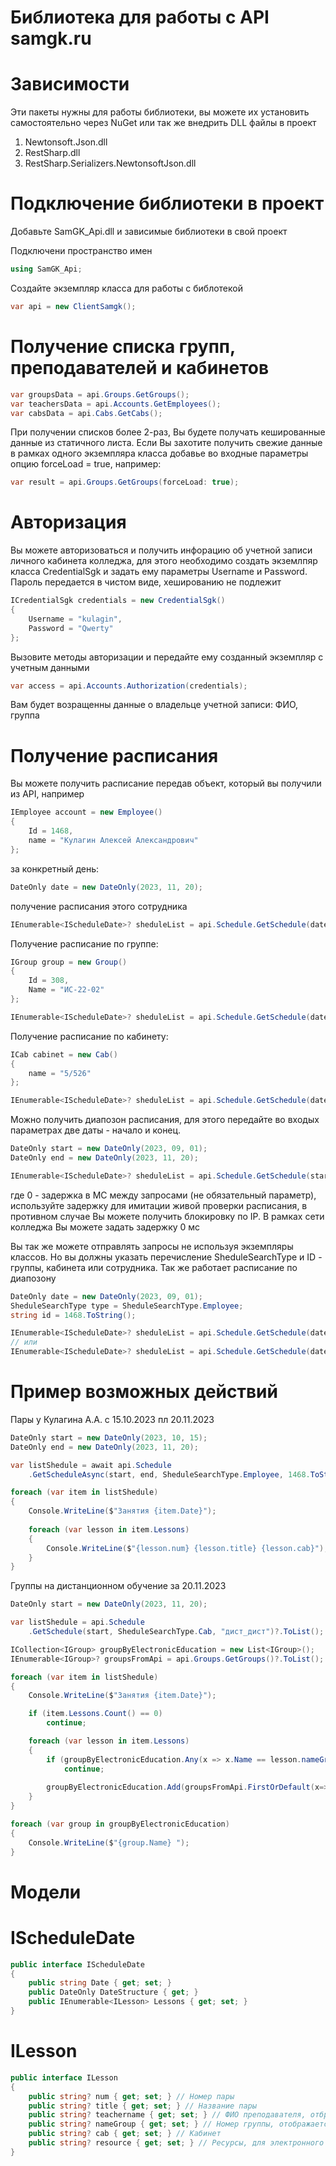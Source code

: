 # Библиотека для работы с API samgk.ru

# Зависимости
Эти пакеты нужны для работы библиотеки, вы можете их установить самостоятельно через NuGet или так же внедрить DLL файлы в проект
1. Newtonsoft.Json.dll
2. RestSharp.dll
3. RestSharp.Serializers.NewtonsoftJson.dll

# Подключение библиотеки в проект
Добавьте SamGK_Api.dll и зависимые библиотеки в свой проект

Подключени пространство имен
```C#
using SamGK_Api;
```

Создайте экземпляр класса для работы с библотекой
```C#
var api = new ClientSamgk();
```

# Получение списка групп, преподавателей и кабинетов
```C#
var groupsData = api.Groups.GetGroups();
var teachersData = api.Accounts.GetEmployees();
var cabsData = api.Cabs.GetCabs();
```
При получении списков более 2-раз, Вы будете получать кешированные данные из статичного листа. Если Вы захотите получить свежие данные в рамках одного экземпляра класса добавье во входные параметры опцию forceLoad = true, например:
```C#
var result = api.Groups.GetGroups(forceLoad: true);
```

# Авторизация 
Вы можете авторизоваться и получить инфорацию об учетной записи личного кабинета колледжа, для этого необходимо создать экземлпяр класса CredentialSgk и задать ему параметры Username и Password. Пароль передается в чистом виде, хешированию не подлежит
```C#
ICredentialSgk credentials = new CredentialSgk()
{
    Username = "kulagin",
    Password = "Qwerty"
};
```
Вызовите методы авторизации и передайте ему созданный экземпляр с учетным данными
```C#
var access = api.Accounts.Authorization(credentials);
```
Вам будет возращенны данные о владельце учетной записи: ФИО, группа

# Получение расписания
Вы можете получить расписание передав объект, который вы получили из API, например
```C#
IEmployee account = new Employee()
{
    Id = 1468,
    name = "Кулагин Алексей Александрович"
};
```
за конкретный день:
```C#
DateOnly date = new DateOnly(2023, 11, 20);
```
получение расписания этого сотрудника
```C#
IEnumerable<IScheduleDate>? sheduleList = api.Sсhedule.GetSchedule(date, account)?.ToArray();
```

Получение расписание по группе:
```C#
IGroup group = new Group()
{
    Id = 308,
    Name = "ИС-22-02"
};

IEnumerable<IScheduleDate>? sheduleList = api.Sсhedule.GetSchedule(date, group)?.ToArray();
```

Получение расписание по кабинету:
```C#
ICab cabinet = new Cab()
{
    name = "5/526"
};

IEnumerable<IScheduleDate>? sheduleList = api.Sсhedule.GetSchedule(date, cabinet)?.ToArray();
```

Можно получить диапозон расписания, для этого передайте во входых параметрах две даты - начало и конец.

```C#
DateOnly start = new DateOnly(2023, 09, 01);
DateOnly end = new DateOnly(2023, 11, 20);

IEnumerable<IScheduleDate>? sheduleList = api.Sсhedule.GetSchedule(start, end, group, 0)?.ToArray();
```
где 0 - задержка в МС между запросами (не обязательный параметр), используйте задержку для имитации живой проверки расписания, в противном случае Вы можете получить блокировку по IP. В рамках сети колледжа Вы можете задать задержку 0 мс

Вы так же можете отправлять запросы не используя экземпляры классов. Но вы должны указать перечисление SheduleSearchType и ID - группы, кабинета или сотрудника. Так же работает расписание по диапозону
```C#
DateOnly date = new DateOnly(2023, 09, 01);
SheduleSearchType type = SheduleSearchType.Employee;
string id = 1468.ToString();

IEnumerable<IScheduleDate>? sheduleList = api.Sсhedule.GetSchedule(date, type, id)?.ToArray();
// или
IEnumerable<IScheduleDate>? sheduleList = api.Sсhedule.GetSchedule(date, SheduleSearchType.Employee, 1468.ToString())?.ToArray();
```

# Пример возможных действий
Пары у Кулагина А.А. с 15.10.2023 пл 20.11.2023
```C#
DateOnly start = new DateOnly(2023, 10, 15);
DateOnly end = new DateOnly(2023, 11, 20);

var listShedule = await api.Sсhedule
    .GetScheduleAsync(start, end, SheduleSearchType.Employee, 1468.ToString(), 500);

foreach (var item in listShedule)
{
    Console.WriteLine($"Занятия {item.Date}");
    
    foreach (var lesson in item.Lessons)
    {
        Console.WriteLine($"{lesson.num} {lesson.title} {lesson.cab}");
    }
}
```
Группы на дистанционном обучение за 20.11.2023
```C#
DateOnly start = new DateOnly(2023, 11, 20);

var listShedule = api.Sсhedule
    .GetSchedule(start, SheduleSearchType.Cab, "дист_дист")?.ToList();

ICollection<IGroup> groupByElectronicEducation = new List<IGroup>();
IEnumerable<IGroup>? groupsFromApi = api.Groups.GetGroups()?.ToList();

foreach (var item in listShedule)
{
    Console.WriteLine($"Занятия {item.Date}");

    if (item.Lessons.Count() == 0)
        continue;

    foreach (var lesson in item.Lessons)
    {
        if (groupByElectronicEducation.Any(x => x.Name == lesson.nameGroup))
            continue;
    
        groupByElectronicEducation.Add(groupsFromApi.FirstOrDefault(x=> x.Name == lesson.nameGroup));
    }
}

foreach (var group in groupByElectronicEducation)
{
    Console.WriteLine($"{group.Name} ");
}
```

# Модели
# IScheduleDate
```C#
public interface IScheduleDate
{
    public string Date { get; set; }
    public DateOnly DateStructure { get; }
    public IEnumerable<ILesson> Lessons { get; set; }
}
```
# ILesson
```C#
public interface ILesson
{
    public string? num { get; set; } // Номер пары
    public string? title { get; set; } // Название пары
    public string? teachername { get; set; } // ФИО преподавателя, отбражается только при запросе по группе
    public string? nameGroup { get; set; } // Номер группы, отображается только при запросе по преопдавателю
    public string? cab { get; set; } // Кабинет
    public string? resource { get; set; } // Ресурсы, для электронного обучения
}
```


